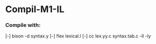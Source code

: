 # Compil-M1-IL

### Compile with:
[-] bison -d syntax.y
[-] flex lexical.l
[-] cc lex.yy.c syntax.tab.c -ll -ly
